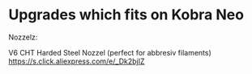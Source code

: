 <h1>Upgrades which fits on Kobra Neo</h1>


Nozzelz:

V6 CHT Harded Steel Nozzel (perfect for abbresiv filaments)
https://s.click.aliexpress.com/e/_Dk2bjIZ




